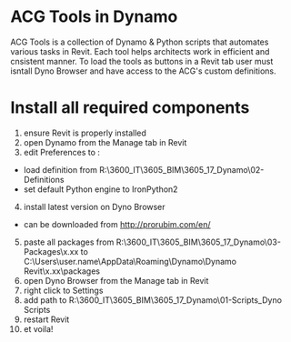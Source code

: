 # ACG Tools in Dynamo


ACG Tools is a collection of Dynamo & Python scripts that automates various tasks in Revit. Each tool helps architects work in efficient and cnsistent manner. To load the tools as buttons in a Revit tab user must isntall Dyno Browser and have access to the ACG's custom definitions.

# Install all required components

1. ensure Revit is properly installed
2. open Dynamo from the Manage tab in Revit
3. edit Preferences to :
  - load definition from R:\3600_IT\3605_BIM\3605_17_Dynamo\02-Definitions
  - set default Python engine to IronPython2
4. install latest version on Dyno Browser
  - can be downloaded from http://prorubim.com/en/
5. paste all packages from R:\3600_IT\3605_BIM\3605_17_Dynamo\03-Packages\x.xx to
   C:\Users\user.name\AppData\Roaming\Dynamo\Dynamo Revit\x.xx\packages
6. open Dyno Browser from the Manage tab in Revit
7. right click to Settings
8. add path to R:\3600_IT\3605_BIM\3605_17_Dynamo\01-Scripts\_Dyno Scripts
9. restart Revit
10. et voila!
